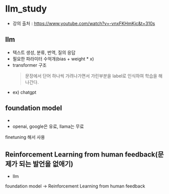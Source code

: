 # llm_study
- 강의 출처 : https://www.youtube.com/watch?v=-vnxFKHmKjc&t=310s

## llm
- 텍스트 생성, 분류, 번역, 질의 응답
- 필요한 파라미터 수억개(bias + weight * x)
- transformer 구조
  > 문장에서 단어 하나씩 가려나가면서 가린부분을 label로 인식하여 학습을 해 나간다.
- ex) chatgpt

## foundation model 
- 
- openai, google은 유료, llama는 무료

finetuning 해서 사용

## Reinforcement Learning from human feedback(문제가 되는 발언을 없애기)
- llm


foundation model -> Reinforcement Learning from human feedback

